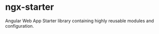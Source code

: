 # ngx-starter
Angular Web App Starter library containing highly reusable modules and configuration.
